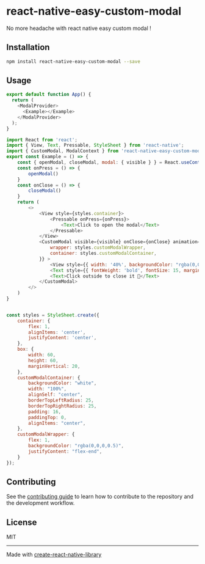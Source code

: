 # react-native-easy-custom-modal

No more headache with react native easy custom modal ! 

## Installation

```sh
npm install react-native-easy-custom-modal --save
```

## Usage

```js
export default function App() {
  return (
    <ModalProvider>
      <Example></Example>
    </ModalProvider>
  );
}

import React from 'react';
import { View, Text, Pressable, StyleSheet } from 'react-native';
import { CustomModal, ModalContext } from 'react-native-easy-custom-modal';
export const Example = () => {
    const { openModal, closeModal, modal: { visible } } = React.useContext(ModalContext);
    const onPress = () => {
        openModal()
    }
    const onClose = () => {
        closeModal()
    }
    return (
        <>
            <View style={styles.container}>
                <Pressable onPress={onPress}>
                    <Text>Click to open the modal</Text>
                </Pressable>
            </View>
            <CustomModal visible={visible} onClose={onClose} animation={{ in: "fadeIn", out: "bounce" }} styles={{
                wrapper: styles.customModalWrapper,
                container: styles.customModalContainer,
            }} >
                <View style={{ width: '40%', backgroundColor: "rgba(0,0,0,0.75)", height: 8, marginVertical: 8, borderRadius: 4.5 }}></View>
                <Text style={{ fontWeight: 'bold', fontSize: 15, marginBottom: 4 }}>Modal Content, wow that was difficult ! 😱</Text>
                <Text>Click outside to close it 🤯</Text>
            </CustomModal>
        </>
    )
}


const styles = StyleSheet.create({
    container: {
        flex: 1,
        alignItems: 'center',
        justifyContent: 'center',
    },
    box: {
        width: 60,
        height: 60,
        marginVertical: 20,
    },
    customModalContainer: {
        backgroundColor: "white",
        width: "100%",
        alignSelf: "center",
        borderTopLeftRadius: 25,
        borderTopRightRadius: 25,
        padding: 16,
        paddingTop: 0,
        alignItems: "center",
    },
    customModalWrapper: {
        flex: 1,
        backgroundColor: "rgba(0,0,0,0.5)",
        justifyContent: "flex-end",
    }
});
```

## Contributing

See the [contributing guide](CONTRIBUTING.md) to learn how to contribute to the repository and the development workflow.

## License

MIT

---

Made with [create-react-native-library](https://github.com/callstack/react-native-builder-bob)
